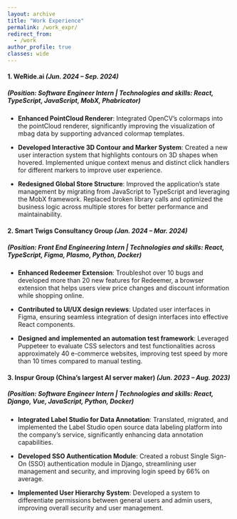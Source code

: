 ```yaml
---
layout: archive
title: "Work Experience"
permalink: /work_expr/
redirect_from:
  - /work
author_profile: true
classes: wide
---
```


#### 1. **WeRide.ai** _(Jun. 2024 – Sep. 2024)_

##### _(Position: Software Engineer Intern | Technologies and skills: React, TypeScript, JavaScript, MobX, Phabricator)_

- **Enhanced PointCloud Renderer**: Integrated OpenCV’s colormaps into the pointCloud renderer, significantly
improving the visualization of mbag data by supporting advanced colormap templates.

- **Developed Interactive 3D Contour and Marker System**: Created a new user interaction system that highlights
contours on 3D shapes when hovered. Implemented unique context menus and distinct click handlers for different
markers to improve user experience.

- **Redesigned Global Store Structure**: Improved the application’s state management by migrating from JavaScript
to TypeScript and leveraging the MobX framework. Replaced broken library calls and optimized the business logic
across multiple stores for better performance and maintainability.

#### 2. **Smart Twigs Consultancy Group** _(Jan. 2024 – Mar. 2024)_

##### _(Position: Front End Engineering Intern | Technologies and skills: React, TypeScript, Figma, Plasmo, Python, Docker)_

- **Enhanced Redeemer Extension**: Troubleshot over 10 bugs and developed more than 20 new features for
Redeemer, a browser extension that helps users view price changes and discount information while shopping online.

- **Contributed to UI/UX design reviews**: Updated user interfaces in Figma, ensuring seamless integration of
design interfaces into effective React components.

- **Designed and implemented an automation test framework**: Leveraged Puppeteer to evaluate CSS selectors
and test functionalities across approximately 40 e-commerce websites, improving test speed by more than 10 times
compared to manual testing.

#### 3. **Inspur Group (China’s largest AI server maker)** _(Jun. 2023 – Aug. 2023)_

##### _(Position: Software Engineer Intern | Technologies and skills: React, Django, Vue, JavaScript, Python, Docker)_

- **Integrated Label Studio for Data Annotation**: Translated, migrated, and implemented the Label Studio open
source data labeling platform into the company’s service, significantly enhancing data annotation capabilities.

- **Developed SSO Authentication Module**: Created a robust Single Sign-On (SSO) authentication module in
Django, streamlining user management and security, and improving login speed by 66% on average.

- **Implemented User Hierarchy System**: Developed a system to differentiate permissions between general users and
admin users, improving overall security and user management.
